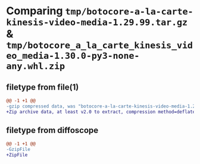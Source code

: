 # Comparing `tmp/botocore-a-la-carte-kinesis-video-media-1.29.99.tar.gz` & `tmp/botocore_a_la_carte_kinesis_video_media-1.30.0-py3-none-any.whl.zip`

## filetype from file(1)

```diff
@@ -1 +1 @@
-gzip compressed data, was "botocore-a-la-carte-kinesis-video-media-1.29.99.tar", last modified: Sat Mar 25 01:22:49 2023, max compression
+Zip archive data, at least v2.0 to extract, compression method=deflate
```

## filetype from diffoscope

```diff
@@ -1 +1 @@
-GzipFile
+ZipFile
```

